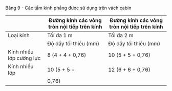 Bảng 9 - Các tấm kính phẳng được sử dụng trên vách cabin

|                          | Đường kính các vòng tròn nội tiếp trên kính   | Đường kính các vòng tròn nội tiếp trên kính   |
|--------------------------|-----------------------------------------------|-----------------------------------------------|
| Loại kính                | Tốí đa 1 m                                    | Tối đa 2 m                                    |
|                          | Độ dầy tối thiểu (mm)                         | Độ dầy tối thiểu (mm)                         |
| Kính nhiều lớp cường lực | 8 (4 + 4 + 0,76)                              | 10 (5 + 5 + 0,76)                             |
| Kính nhiều lớp           | 10 (5 + 5 +                                   | 12 (6 + 6 + 0,76)                             |
|                          | 0,76)                                         |                                               |